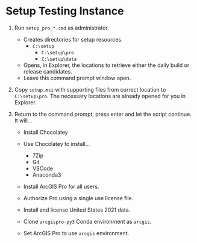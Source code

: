 #  Setup Testing Instance

1. Run `setup_pro_*.cmd` as administrator.
    - Creates directories for setup resources.
        - `C:\setup`
            - `C:\setup\pro`
            - `C:\setup\data`
    - Opens, in Explorer, the locations to retrieve either the daily build or release candidates.
    - Leave this command prompt window open.

2. Copy `setup.msi` with supporting files from correct location to `C:\setup\pro`. The necessary locations are already opened for you in Explorer.

3. Return to the command prompt, press enter and let the script continue. It will... 
    - Install Chocolatey
    - Use Chocolatey to install...
        - 7Zip
        - Git
        - VSCode
        - Anaconda3
        
    - Install ArcGIS Pro for all users.
    - Authorize Pro using a single use license file.
    - Install and license United States 2021 data.
    - Clone `arcgispro-py3` Conda environment as `arcgis`.
    - Set ArcGIS Pro to use `arcgis` environment.
